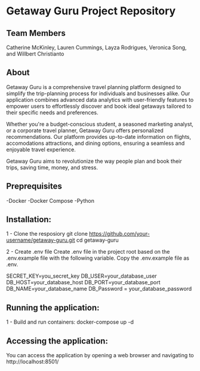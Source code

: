 # Getaway Guru Project Repository

## Team Members
Catherine McKinley, Lauren Cummings, Layza Rodrigues, Veronica Song, and Willbert Christianto

## About

Getaway Guru is a comprehensive travel planning platform designed to simplify the trip-planning process for individuals and businesses alike. Our application combines advanced data analytics with user-friendly features to empower users to effortlessly discover and book ideal getaways tailored to their specific needs and preferences. 

Whether you're a budget-conscious student, a seasoned marketing analyst, or a corporate travel planner, Getaway Guru offers personalized recommendations. Our platform provides up-to-date information on flights, accomodations attractions, and dining options, ensuring a seamless and enjoyable travel experience. 

Getaway Guru aims to revolutionize the way people plan and book their trips, saving time, money, and stress. 

## Preprequisites 
-Docker 
-Docker Compose
-Python

## Installation: 
1 - Clone the resposiory
git clone https://github.com/your-username/getaway-guru.git
cd getaway-guru

2 - Create .env file
Create .env file in the project root based on the .env.example file with the following variable. Copy the .env.example file as .env. 

SECRET_KEY=you_secret_key
DB_USER=your_database_user
DB_HOST=your_database_host
DB_PORT=your_database_port
DB_NAME=your_database_name
DB_Password = your_database_password

## Running the application: 
1 - Build and run containers: 
docker-compose up -d

## Accessing the application: 
You can access the application by opening a web browser and navigating to http://localhost:8501/


